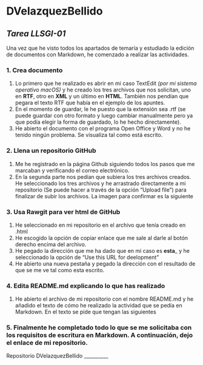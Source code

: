 # DVelazquezBellido

## _Tarea LLSGI-01_

Una vez que he visto todos los apartados de temaría y estudiado la edición de documentos con Markdown, he comenzado a realizar las actividades.

### 1. Crea documento
  1. Lo primero que he realizado es abrir en mi caso TextEdit _(por mi sistema operativo macOS)_ y he creado los tres archivos que nos solicitan, uno en **RTF**, otro en **XML** y un último en **HTML**. También nos pendían que pegara el texto RTF que había en el ejemplo de los apuntes.
  2. En el momento de guardar, le he puesto que la extensión sea .rtf (se puede guardar con otro formato y luego cambiar manualmente pero ya que podía elegir la forma de guardado, lo he hecho directamente).
  3. He abierto el documento con el programa Open Office y Word y no he tenido ningún problema. Se visualiza tal como está escrito.

### 2. Llena un repositorio GitHub
  1. Me he registrado en la página Github siguiendo todos los pasos que me marcaban y verificando el correo electrónico.
  2.	En la segunda parte nos pedían que subiera los tres archivos creados. He seleccionado los tres archivos y he arrastrado directamente a mi repositorio (Se puede hacer a través de la opción “Upload file”) para finalizar de subir los archivos.
La imagen para confirmar es la siguiente

### 3. Usa Rawgit para ver html de GitHub
  1.	He seleccionado en mi repositorio en el archivo que tenía creado en .html
  2.	He escogido la opción de copiar enlace que me sale al darle al botón derecho encima del archivo.
  3.	He pegado la dirección que me ha dado que en mi caso es ____esta_____ y he seleccionado la opción de “Use this URL for deelopment”
 4.	He abierto una nueva pestaña y pegado la dirección con el resultado de que se me ve tal como esta escrito.

### 4. Edita README.md explicando lo que has realizado
  1.	He abierto el archivo de mi repositorio con el nombre README.md y he añadido el texto de cómo he realizado la actividad que se pedía en Markdown. En el texto se pide que tengan las siguientes

### 5. Finalmente he completado todo lo que se me solicitaba con los requisitos de escritura en Markdown. A continuación, dejo el enlace de mi repositorio.

Repositorio DVelazquezBellido __________
